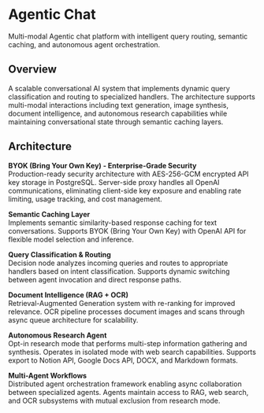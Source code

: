 # Agentic Chat

Multi-modal Agentic chat platform with intelligent query routing, semantic caching, and autonomous agent orchestration.

## Overview

A scalable conversational AI system that implements dynamic query classification and routing to specialized handlers. The architecture supports multi-modal interactions including text generation, image synthesis, document intelligence, and autonomous research capabilities while maintaining conversational state through semantic caching layers.

## Architecture

**BYOK (Bring Your Own Key) - Enterprise-Grade Security**  
Production-ready security architecture with AES-256-GCM encrypted API key storage in PostgreSQL. Server-side proxy handles all OpenAI communications, eliminating client-side key exposure and enabling rate limiting, usage tracking, and cost management.

**Semantic Caching Layer**  
Implements semantic similarity-based response caching for text conversations. Supports BYOK (Bring Your Own Key) with OpenAI API for flexible model selection and inference.

**Query Classification & Routing**  
Decision node analyzes incoming queries and routes to appropriate handlers based on intent classification. Supports dynamic switching between agent invocation and direct response paths.

**Document Intelligence (RAG + OCR)**  
Retrieval-Augmented Generation system with re-ranking for improved relevance. OCR pipeline processes document images and scans through async queue architecture for scalability.

**Autonomous Research Agent**  
Opt-in research mode that performs multi-step information gathering and synthesis. Operates in isolated mode with web search capabilities. Supports export to Notion API, Google Docs API, DOCX, and Markdown formats.

**Multi-Agent Workflows**  
Distributed agent orchestration framework enabling async collaboration between specialized agents. Agents maintain access to RAG, web search, and OCR subsystems with mutual exclusion from research mode.
